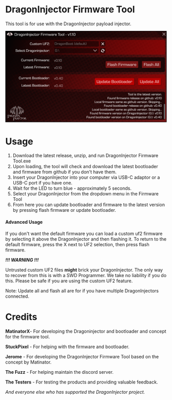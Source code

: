 # DragonInjector Firmware Tool

This tool is for use with the DragonInjector payload injector.

![Screenshot](screens/screenshot.png)

# Usage
1) Download the latest release, unzip, and run DragonInjector Firmware Tool.exe
2) Upon loading, the tool will check and download the latest bootloader and firmware from github if you don't have them.
3) Insert your DragonInjector into your computer via USB-C adaptor or a USB-C port if you have one.
4) Wait for the LED to turn blue - approximately 5 seconds.
5) Select your DragonInjector from the dropdown menu in the Firmware Tool
6) From here you can update bootloader and firmware to the latest version by pressing flash firmware or update bootloader.

#### Advanced Usage
If you don't want the default firmware you can load a custom uf2 firmware by selecting it above the DragonInjector and then flashing it.
To return to the default firmware, press the X next to UF2 selection, then press flash firmware.

***!!! WARNING !!!***

Untrusted custom UF2 files **might** brick your DragonInjector. The only way to recover from this is with a SWD Programmer.
We take no liability if you do this. Please be safe if you are using the custom UF2 feature.

Note: Update all and flash all are for if you have multiple DragonInjectors connected.

# Credits

**MatinatorX**- For developing the Dragoninjector and bootloader and concept for the firmware tool.

**StuckPixel** - For helping with the firmware and bootloader.

**Jerome** - For developing the DragonInjector Firmware Tool based on the concept by Matinator.

**The Fuzz** - For helping maintain the discord server.

**The Testers** - For testing the products and providing valuable feedback.

*And everyone else who has supported the DragonInjector project.*
